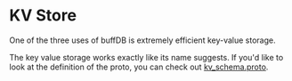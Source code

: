 # KV Store

One of the three uses of buffDB is extremely efficient key-value storage. 

The key value storage works exactly like its name suggests. If you'd like to look at the definition of the proto, you can check out [kv_schema.proto](./kv_schema.proto).